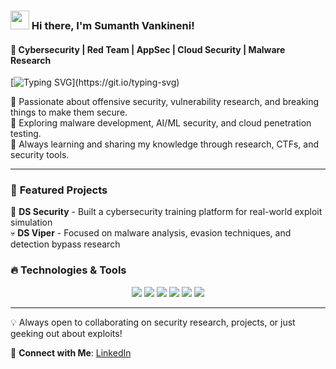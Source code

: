 ### <img src="https://media.giphy.com/media/hvRJCLFzcasrR4ia7z/giphy.gif" width="30px"> Hi there, I'm Sumanth Vankineni!

#### 🚀 Cybersecurity | Red Team | AppSec | Cloud Security | Malware Research

[![Typing SVG](https://readme-typing-svg.herokuapp.com?color=%23F70000&size=22&center=true&vCenter=true&lines=Security+Researcher;Red+Teamer;Cloud+Security;Malware+Analysis;Always+Learning!)](https://git.io/typing-svg)

🔹 Passionate about offensive security, vulnerability research, and breaking things to make them secure.  
🔹 Exploring malware development, AI/ML security, and cloud penetration testing.  
🔹 Always learning and sharing my knowledge through research, CTFs, and security tools.

---

### 🚀 **Featured Projects**

🚀 **DS Security** - Built a cybersecurity training platform for real-world exploit simulation  
💀 **DS Viper** - Focused on malware analysis, evasion techniques, and detection bypass research  


### 🔥 **Technologies & Tools**
<p align="center">
  <img src="https://img.shields.io/badge/-Python-3776AB?style=flat&logo=python&logoColor=white">
  <img src="https://img.shields.io/badge/-Go-00ADD8?style=flat&logo=go&logoColor=white">
  <img src="https://img.shields.io/badge/-Java-007396?style=flat&logo=java&logoColor=white">
  <img src="https://img.shields.io/badge/-AWS-232F3E?style=flat&logo=amazon-aws&logoColor=white">
  <img src="https://img.shields.io/badge/-Terraform-623CE4?style=flat&logo=terraform&logoColor=white">
  <img src="https://img.shields.io/badge/-Burp%20Suite-FF8000?style=flat&logo=burp-suite&logoColor=white">
</p>

---


💡 Always open to collaborating on security research, projects, or just geeking out about exploits! 

🔗 **Connect with Me**: [LinkedIn](https://www.linkedin.com/in/sumanthvankineni/)
